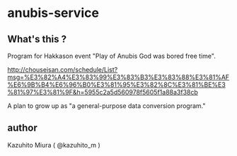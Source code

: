anubis-service
==============

## What's this ?

Program for Hakkason event "Play of Anubis God was bored free time".

http://chouseisan.com/schedule/List?msg=%E3%82%A4%E3%83%99%E3%83%B3%E3%83%88%E3%81%AF%E6%9B%B4%E6%96%B0%E3%81%95%E3%82%8C%E3%81%BE%E3%81%97%E3%81%9F&h=5955c2a5d560978f5605f1a88a3f38cb

A plan to grow up as "a general-purpose data conversion program." 

## author

Kazuhito Miura ( @kazuhito_m )

